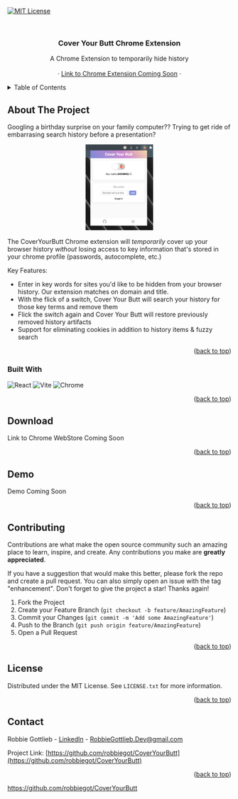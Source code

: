 <a name="readme-top"></a>

<!-- PROJECT SHIELDS -->

[![MIT License][license-shield]][license-url]

<!-- PROJECT LOGO -->
<br />
<div align="center">

  <h3 align="center">Cover Your Butt Chrome Extension</h3>

  <p align="center">
    A Chrome Extension to temporarily hide history 
    <br />
    <br />
    ·
    <a href="#">Link to Chrome Extension Coming Soon</a>
    ·
  </p>
</div>



<!-- TABLE OF CONTENTS -->
<details>
  <summary>Table of Contents</summary>
  <ol>
    <li>
      <a href="#about-the-project">About The Project</a>
      <ul>
        <li><a href="#built-with">Built With</a></li>
      </ul>
    </li>
    <li>
      <a href="#download">Download</a>
    </li>
    <li><a href="#contributing">Contributing</a></li>
    <li><a href="#license">License</a></li>
    <li><a href="#contact">Contact</a></li>
  </ol>
</details>



<!-- ABOUT THE PROJECT -->
## About The Project

Googling a birthday surprise on your family computer?? Trying to get ride of embarrasing search history before a presentation?

<p align="center">
  <kbd>
  <img width = '30%' src="./public/product-screenshot.png">
    </kbd>
</p>

The CoverYourButt Chrome extension will *temporarily* cover up your browser history *without* 
losing access to key information that's stored in your chrome profile (passwords, autocomplete, etc.) 

Key Features:
* Enter in key words for sites you'd like to be hidden from your browser history. Our extension matches on domain and title. 
* With the flick of a switch, Cover Your Butt will search your history for those key terms and remove them 
* Flick the switch again and Cover Your Butt will restore previously removed history artifacts 
* Support for eliminating cookies in addition to history items & fuzzy search 

<p align="right">(<a href="#readme-top">back to top</a>)</p>

### Built With

![React][React.js]
![Vite][Vite.js]
![Chrome][Chrome]


<p align="right">(<a href="#readme-top">back to top</a>)</p>



<!-- Download -->
## Download

Link to Chrome WebStore Coming Soon 

<p align="right">(<a href="#readme-top">back to top</a>)</p>



<!-- Demo -->
## Demo
Demo Coming Soon

<p align="right">(<a href="#readme-top">back to top</a>)</p>


<!-- CONTRIBUTING -->
## Contributing

Contributions are what make the open source community such an amazing place to learn, inspire, and create. Any contributions you make are **greatly appreciated**.

If you have a suggestion that would make this better, please fork the repo and create a pull request. You can also simply open an issue with the tag "enhancement".
Don't forget to give the project a star! Thanks again!

1. Fork the Project
2. Create your Feature Branch (`git checkout -b feature/AmazingFeature`)
3. Commit your Changes (`git commit -m 'Add some AmazingFeature'`)
4. Push to the Branch (`git push origin feature/AmazingFeature`)
5. Open a Pull Request

<p align="right">(<a href="#readme-top">back to top</a>)</p>

<!-- LICENSE -->
## License

Distributed under the MIT License. See `LICENSE.txt` for more information.

<p align="right">(<a href="#readme-top">back to top</a>)</p>


<!-- CONTACT -->
## Contact

Robbie Gottlieb - [LinkedIn](https://www.linkedin.com/in/robbie-gottlieb/) - RobbieGottlieb.Dev@gmail.com

Project Link: [https://github.com/robbiegot/CoverYourButt](https://github.com/robbiegot/CoverYourButt)

<p align="right">(<a href="#readme-top">back to top</a>)</p>


<!-- MARKDOWN LINKS & IMAGES -->
<!-- https://www.markdownguide.org/basic-syntax/#reference-style-links -->
[license-url]: https://github.com/robbiegot/CoverYourButt/LICENSE.txt
[linkedin-shield]: https://img.shields.io/badge/-LinkedIn-black.svg?style=for-the-badge&logo=linkedin&colorB=555
[linkedin-url-Rob]: https://www.linkedin.com/in/robbie-gottlieb/
[linkedin-url-Jon]: https://www.linkedin.com/in/jh5/
[license-shield]: https://img.shields.io/github/license/othneildrew/Best-README-Template.svg?style=for-the-badge
[React.js]: https://img.shields.io/badge/React-20232A?style=for-the-badge&logo=react&logoColor=61DAFB
[Vite.js]: https://img.shields.io/badge/Vite-B73BFE?style=for-the-badge&logo=vite&logoColor=FFD62E
[Chrome]: https://img.shields.io/badge/Google_chrome-4285F4?style=for-the-badge&logo=Google-chrome&logoColor=white
https://github.com/robbiegot/CoverYourButt
